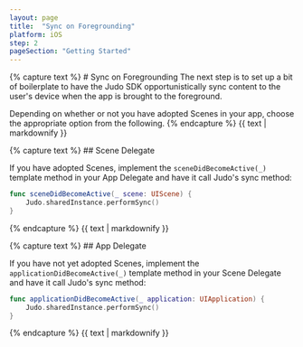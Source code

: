 ```yaml
---
layout: page
title:  "Sync on Foregrounding"
platform: iOS
step: 2
pageSection: "Getting Started"
---
```

<section id="sync-on-foregrounding">
{% capture text %}
# Sync on Foregrounding
The next step is to set up a bit of boilerplate to have the Judo SDK opportunistically sync content to the user's device when the app is brought to the foreground.

Depending on whether or not you have adopted Scenes in your app, choose the appropriate option from the following.
{% endcapture %}
{{ text | markdownify }}
</section>
<section id="scene-delegate">
{% capture text %}
## Scene Delegate

If you have adopted Scenes, implement the `sceneDidBecomeActive(_)` template method in your App Delegate and have it call Judo's sync method:

```swift
func sceneDidBecomeActive(_ scene: UIScene) {
    Judo.sharedInstance.performSync()
}
```
{% endcapture %}
{{ text | markdownify }}
</section>
<section id="app-delegate">
{% capture text %}
## App Delegate

If you have not yet adopted Scenes, implement the `applicationDidBecomeActive(_)` template method in your Scene Delegate and have it call Judo's sync method:

```swift
func applicationDidBecomeActive(_ application: UIApplication) {
    Judo.sharedInstance.performSync()
}
```
{% endcapture %}
{{ text | markdownify }}
</section>